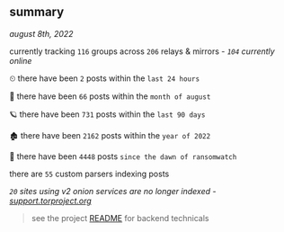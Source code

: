 
## summary
_august 8th, 2022_

currently tracking `116` groups across `206` relays & mirrors - _`104` currently online_

⏲ there have been `2` posts within the `last 24 hours`

🦈 there have been `66` posts within the `month of august`

🪐 there have been `731` posts within the `last 90 days`

🏚 there have been `2162` posts within the `year of 2022`

🦕 there have been `4448` posts `since the dawn of ransomwatch`

there are `55` custom parsers indexing posts

_`20` sites using v2 onion services are no longer indexed - [support.torproject.org](https://support.torproject.org/onionservices/v2-deprecation/)_

> see the project [README](https://github.com/joshhighet/ransomwatch#ransomwatch--) for backend technicals

